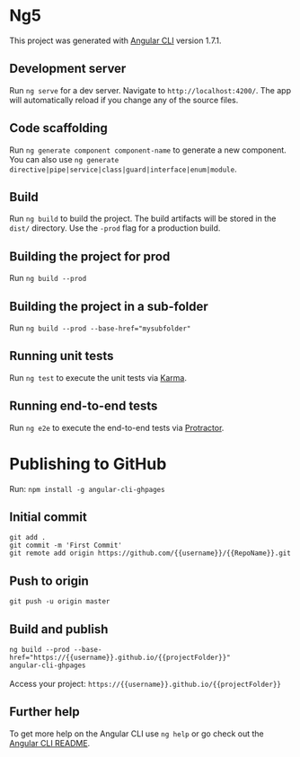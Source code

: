 # Ng5

This project was generated with [Angular CLI](https://github.com/angular/angular-cli) version 1.7.1.

## Development server

Run `ng serve` for a dev server. Navigate to `http://localhost:4200/`. The app will automatically reload if you change any of the source files.

## Code scaffolding

Run `ng generate component component-name` to generate a new component. You can also use `ng generate directive|pipe|service|class|guard|interface|enum|module`.

## Build

Run `ng build` to build the project. The build artifacts will be stored in the `dist/` directory. Use the `-prod` flag for a production build.

## Building the project for prod

Run `ng build --prod`

## Building the project in a sub-folder

Run `ng build --prod --base-href="mysubfolder"`

## Running unit tests

Run `ng test` to execute the unit tests via [Karma](https://karma-runner.github.io).

## Running end-to-end tests

Run `ng e2e` to execute the end-to-end tests via [Protractor](http://www.protractortest.org/).


# Publishing to GitHub

Run:
`npm install -g angular-cli-ghpages`

## Initial commit

`git add .` <br>
`git commit -m 'First Commit'` <br>
`git remote add origin https://github.com/{{username}}/{{RepoName}}.git` <br>

## Push to origin

`git push -u origin master` <br>

## Build and publish
`ng build --prod --base-href="https://{{username}}.github.io/{{projectFolder}}"` <br>
`angular-cli-ghpages` <br>
 <br>
Access your project: `https://{{username}}.github.io/{{projectFolder}}`


## Further help

To get more help on the Angular CLI use `ng help` or go check out the [Angular CLI README](https://github.com/angular/angular-cli/blob/master/README.md).
